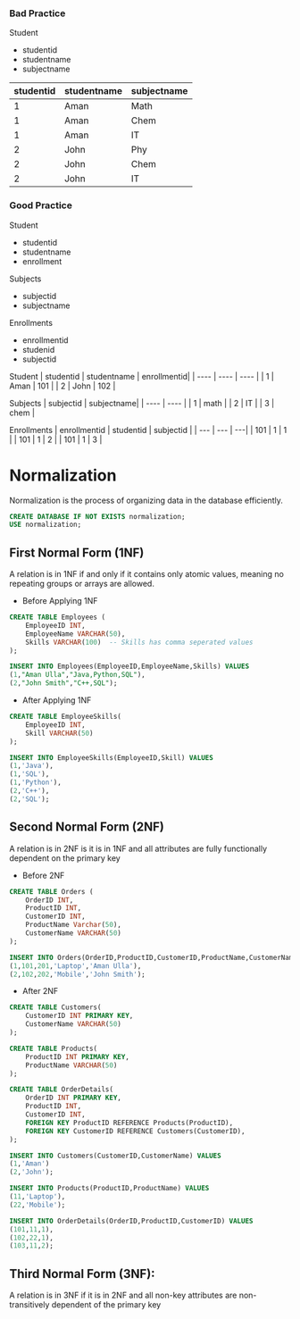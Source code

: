 
### Bad Practice

Student
 - studentid
 - studentname
 - subjectname

|studentid | studentname | subjectname | 
| --- | --- | ---|
| 1 | Aman | Math | 
| 1 | Aman | Chem | 
| 1 | Aman | IT |
| 2 | John | Phy | 
|2 | John | Chem | 
| 2 | John | IT |


### Good Practice

Student
- studentid
- studentname
- enrollment

Subjects
 - subjectid
 - subjectname

Enrollments
 - enrollmentid
 - studenid
 - subjectid



Student
| studentid | studentname | enrollmentid|
| ---- | ---- | ---- |
| 1 | Aman | 101 |
| 2 | John | 102 |


Subjects
| subjectid | subjectname|
| ----  | ---- | 
| 1 | math | 
| 2 | IT | 
| 3 | chem | 


Enrollments
| enrollmentid | studentid | subjectid | 
| --- | --- | ---|
| 101 | 1 | 1 | 
| 101 | 1 | 2 | 
| 101 | 1 | 3 | 


# Normalization 

Normalization is the process of organizing data in the database efficiently.

```sql
CREATE DATABASE IF NOT EXISTS normalization;
USE normalization;
```

## First Normal Form (1NF)

A relation is in 1NF if and only if it contains only atomic values, meaning no repeating groups or arrays are allowed.

- Before Applying 1NF
```sql
CREATE TABLE Employees (
    EmployeeID INT,
    EmployeeName VARCHAR(50),
    Skills VARCHAR(100)  -- Skills has comma seperated values
);

INSERT INTO Employees(EmployeeID,EmployeeName,Skills) VALUES
(1,"Aman Ulla","Java,Python,SQL"),
(2,"John Smith","C++,SQL");
```
- After Applying 1NF
```sql
CREATE TABLE EmployeeSkills(
    EmployeeID INT,
    Skill VARCHAR(50)
);

INSERT INTO EmployeeSkills(EmployeeID,Skill) VALUES
(1,'Java'),
(1,'SQL'),
(1,'Python'),
(2,'C++'),
(2,'SQL');
```

## Second Normal Form (2NF)

A relation is in 2NF is it is in 1NF and all attributes are fully functionally dependent on the primary key

- Before 2NF
```sql
CREATE TABLE Orders (
    OrderID INT,
    ProductID INT,
    CustomerID INT,
    ProductName Varchar(50),
    CustomerName VARCHAR(50)
);

INSERT INTO Orders(OrderID,ProductID,CustomerID,ProductName,CustomerName) VALUES
(1,101,201,'Laptop','Aman Ulla'),
(2,102,202,'Mobile','John Smith');
```

- After 2NF
```sql
CREATE TABLE Customers(
    CustomerID INT PRIMARY KEY,
    CustomerName VARCHAR(50)
);

CREATE TABLE Products(
    ProductID INT PRIMARY KEY,
    ProductName VARCHAR(50)
);

CREATE TABLE OrderDetails(
    OrderID INT PRIMARY KEY,
    ProductID INT,
    CustomerID INT,
    FOREIGN KEY ProductID REFERENCE Products(ProductID),
    FOREIGN KEY CustomerID REFERENCE Customers(CustomerID),
);

INSERT INTO Customers(CustomerID,CustomerName) VALUES
(1,'Aman')
(2,'John');

INSERT INTO Products(ProductID,ProductName) VALUES
(11,'Laptop'),
(22,'Mobile');

INSERT INTO OrderDetails(OrderID,ProductID,CustomerID) VALUES
(101,11,1),
(102,22,1),
(103,11,2);
```


## Third Normal Form (3NF):

A relation is in 3NF if it is in 2NF and all non-key attributes are non-transitively dependent of the primary key
